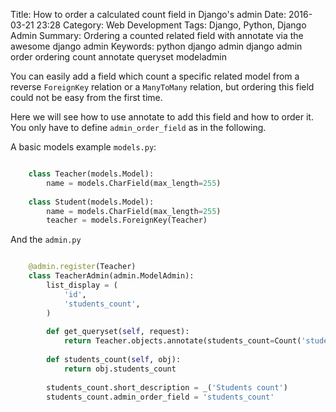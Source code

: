 Title: How to order a calculated count field in Django's admin
Date: 2016-03-21 23:28
Category: Web Development
Tags: Django, Python, Django Admin
Summary: Ordering a counted related field with annotate via the awesome django admin
Keywords: python
          django
          admin
          django admin
          order
          ordering
          count
          annotate
          queryset
          modeladmin


You can easily add a field which count a specific related model from a reverse `ForeignKey` relation or 
a `ManyToMany` relation, but ordering this field could not be easy from the first time.

Here we will see how to use annotate to add this field and how to order it. You only have to define `admin_order_field`
as in the following.

A basic models example `models.py`:

```python

    class Teacher(models.Model):
        name = models.CharField(max_length=255)
        
    class Student(models.Model):
        name = models.CharField(max_length=255)
        teacher = models.ForeignKey(Teacher)

```

And the `admin.py`

```python

    @admin.register(Teacher)
    class TeacherAdmin(admin.ModelAdmin):
        list_display = (
            'id',
            'students_count',
        )
    
        def get_queryset(self, request):
            return Teacher.objects.annotate(students_count=Count('student'))
    
        def students_count(self, obj):
            return obj.students_count
    
        students_count.short_description = _('Students count')
        students_count.admin_order_field = 'students_count'
    
```
